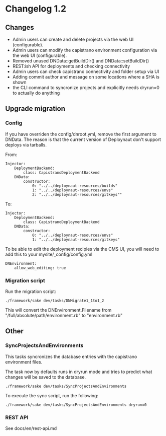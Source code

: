 # Changelog 1.2

## Changes

- Admin users can create and delete projects via the web UI (configurable).
- Admin users can modify the capistrano environment configuration via the web UI (configurable).
- Removed unused DNData::getBuildDir() and DNData::setBuildDir()
- REST:ish API for deployments and checking connectivity
- Admin users can check capistrano connectivity and folder setup via UI
- Adding commit author and message on some locations where a SHA is shown
- the CLI command to syncronize projects and explicitly needs dryrun=0 to actually do anything

## Upgrade migration

### Config

If you have overriden the config/dnroot.yml, remove the first argument to DNData. The reason is 
that the current version of Deploynaut don't support deploys via tarballs.

From:

	Injector:
	    DeploymentBackend:
	        class: CapistranoDeploymentBackend
	    DNData:
	        constructor:
				0: "../../deploynaut-resources/builds"
	            1: "../../deploynaut-resources/envs"
	            2: "../../deploynaut-resources/gitkeys""

To:

	Injector:
	    DeploymentBackend:
	        class: CapistranoDeploymentBackend
	    DNData:
	        constructor:
	            0: "../../deploynaut-resources/envs"
	            1: "../../deploynaut-resources/gitkeys"


To be able to edit the deployment recipies via the CMS UI, you will need to add this to 
your mysite/_config/config.yml

	DNEnvironment:
		allow_web_editing: true

### Migration script

Run the migration script:

	./framework/sake dev/tasks/DNMigrate1_1to1_2

This will convert the DNEnvironment.Filename from "/full/absolute/path/environment.rb" 
to "environment.rb"

## Other

### SyncProjectsAndEnvironments

This tasks syncronizes the database entries with the capistrano environment files.

The task now by defaults runs in dryrun mode and tries to predict what changes will be 
saved to the database.

	./framework/sake dev/tasks/SyncProjectsAndEnvironments

To execute the sync script, run the following:

	./framework/sake dev/tasks/SyncProjectsAndEnvironments dryrun=0

### REST API

See docs/en/rest-api.md
